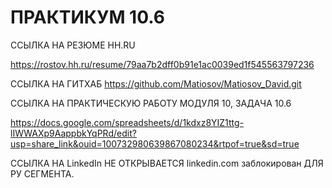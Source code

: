 # ПРАКТИКУМ 10.6

ССЫЛКА НА РЕЗЮМЕ HH.RU

https://rostov.hh.ru/resume/79aa7b2dff0b91e1ac0039ed1f545563797236

ССЫЛКА НА ГИТХАБ https://github.com/Matiosov/Matiosov_David.git

ССЫЛКА НА ПРАКТИЧЕСКУЮ РАБОТУ МОДУЛЯ 10, ЗАДАЧА 10.6

https://docs.google.com/spreadsheets/d/1kdxz8YIZ1ttg-lIWWAXp9AappbkYqPRd/edit?usp=share_link&ouid=100732980639867080234&rtpof=true&sd=true

ССЫЛКА НА LinkedIn НЕ ОТКРЫВАЕТСЯ linkedin.com заблокирован ДЛЯ РУ СЕГМЕНТА.
